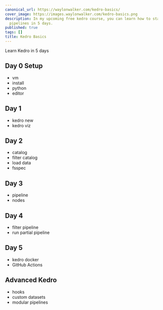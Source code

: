 ```yaml
---
canonical_url: https://waylonwalker.com/kedro-basics/
cover_image: https://images.waylonwalker.com/kedro-basics.png
description: In my upcoming free kedro course, you can learn how to start building
  pipelines in 5 days.
published: true
tags: []
title: Kedro Basics
---
```


Learn Kedro in 5 days

## Day 0 Setup

* vm
* install
* python
* editor

## Day 1

* kedro new
* kedro viz

## Day 2

* catalog
* filter catalog
* load data
* fsspec

## Day 3

* pipeline
* nodes

## Day 4


* filter pipeline
* run partial pipeline

## Day 5

* kedro docker
* GitHub Actions

## Advanced Kedro

* hooks
* custom datasets
* modular pipelines